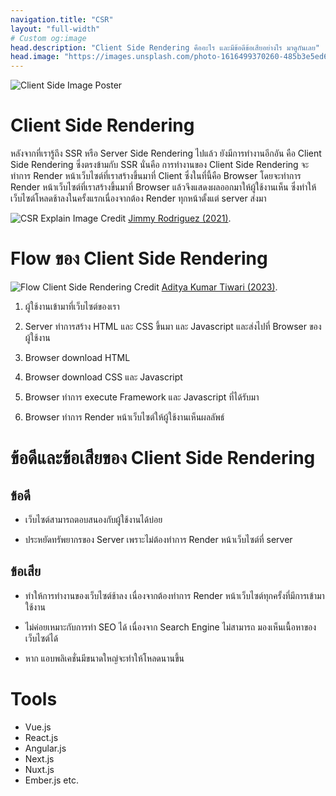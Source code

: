 ```yaml
---
navigation.title: "CSR"
layout: "full-width"
# Custom og:image
head.description: "Client Side Rendering คืออะไร และมีข้อดีข้อเสียอย่างไร มาดูกันเลย"
head.image: "https://images.unsplash.com/photo-1616499370260-485b3e5ed653?ixlib=rb-4.0.3&ixid=M3wxMjA3fDB8MHxwaG90by1wYWdlfHx8fGVufDB8fHx8fA%3D%3D&auto=format&fit=crop&w=1170&q=80"
---
```


![Client Side Image Poster](https://images.unsplash.com/photo-1616499370260-485b3e5ed653?ixlib=rb-4.0.3&ixid=M3wxMjA3fDB8MHxwaG90by1wYWdlfHx8fGVufDB8fHx8fA%3D%3D&auto=format&fit=crop&w=1170&q=80)

# Client Side Rendering

หลังจากที่เรารู้ถึง SSR หรือ Server Side Rendering ไปแล้ว ยังมีการทำงานอีกอัน คือ Client Side Rendering
ซึ่งตรงข้ามกับ SSR นั่นคือ การทำงานของ Client Side Rendering จะทำการ Render หน้าเว็บไซต์ที่เราสร้างขึ้นมาที่ Client ซึ่งในที่นี้คือ Browser โดยจะทำการ Render หน้าเว็บไซต์ที่เราสร้างขึ้นมาที่ Browser แล้วจึงแสดงผลออกมาให้ผู้ใช้งานเห็น ซึ่งทำให้เว็บไซต์โหลดช้าลงในครั้งแรกเนื่องจากต้อง Render ทุกหน้าตั้งแต่ server ส่งมา

![CSR Explain Image](https://interset.co.th/wp-content/uploads/2021/09/CSR.png)
Credit [Jimmy Rodriguez (2021)](https://www.websitepulse.com/blog/server-side-vs-client-side-rendering-complete-guide).

# Flow ของ Client Side Rendering

![Flow Client Side Rendering](https://miro.medium.com/v2/resize:fit:720/format:webp/0*yDzJ8IWjw1lp_dtI.png)
Credit [Aditya Kumar Tiwari (2023)](https://bootcamp.uxdesign.cc/understanding-csr-ssr-ssg-and-isr-a-next-js-perspective-fcaf36686de6).

1. ผู้ใช้งานเข้ามาที่เว็บไซต์ของเรา

2. Server ทำการสร้าง HTML และ CSS ขึ้นมา และ Javascript และส่งไปที่ Browser ของผู้ใช้งาน

3. Browser download HTML

4. Browser download CSS และ Javascript

5. Browser ทำการ execute Framework และ Javascript ที่ได้รับมา

6. Browser ทำการ Render หน้าเว็บไซต์ให้ผู้ใช้งานเห็นผลลัพธ์

# ข้อดีและข้อเสียของ Client Side Rendering

## ข้อดี

- เว็บไซต์สามารถตอบสนองกับผู้ใช้งานได้บ่อย

- ประหยัดทรัพยากรของ Server เพราะไม่ต้องทำการ Render หน้าเว็บไซต์ที่ server

## ข้อเสีย

- ทำให้การทำงานของเว็บไซต์ช้าลง เนื่องจากต้องทำการ Render หน้าเว็บไซต์ทุกครั้งที่มีการเข้ามาใช้งาน

- ไม่ค่อยเหมาะกับการทำ SEO ได้ เนื่องจาก Search Engine ไม่สามารถ มองเห็นเนื้อหาของเว็บไซต์ได้

- หาก แอบพลิเคชั่นมีขนาดใหญ่จะทำให้โหลดนานขึ้น

# Tools

- Vue.js
- React.js
- Angular.js
- Next.js
- Nuxt.js
- Ember.js
  etc.
